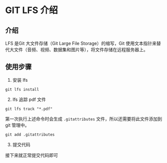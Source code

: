 # GIT LFS 介绍

## 介绍

LFS 是Git 大文件存储（Git Large File Storage）的缩写，Git 使用文本指针来替代大文件（音频、视频、数据集和图片等），将文件存储在远程服务器上。

## 使用步骤

1. 安装 lfs

```shell
git lfs install
```

2. lfs 追踪 pdf 文件

```shell
git lfs track "*.pdf"
```

第一次执行上述命令时会生成 `.gitattributes` 文件，所以还需要将此文件添加到 git 管理中。

```shell
git add .gitattributes
```

3. 提交代码

接下来就正常提交代码即可